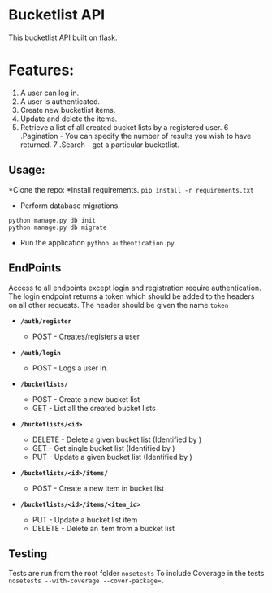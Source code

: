
# Bucketlist API
This bucketlist API built on flask.

# Features:

1. A user can log in.
2. A user is authenticated.
3. Create new bucketlist items.
4. Update and delete the items.
5. Retrieve a list of all created bucket lists by a registered user.
6 .Pagination - You can specify the number of results you wish to have returned.
7 .Search - get a particular bucketlist.

## Usage:

*Clone the repo:
*Install requirements.
`pip install -r requirements.txt` 
* Perform database migrations.
```
python manage.py db init
python manage.py db migrate
```
* Run the application
`python authentication.py`


## EndPoints
Access to all endpoints except login and registration require authentication.
The login endpoint returns a token which should be added to the headers on
all other requests. The header should be given the name `token`

* **`/auth/register`**
    * POST - Creates/registers a user

* **`/auth/login`**
    * POST - Logs a user in.

* **`/bucketlists/`**
    * POST - Create a new bucket list
    * GET - List all the created bucket lists

* **`/bucketlists/<id>`**
    * DELETE - Delete a given bucket list (Identified by <id>)
    * GET - Get single bucket list  (Identified by <id>)
    * PUT - Update a given bucket list  (Identified by <id>)


* **`/bucketlists/<id>/items/`**
    * POST - Create a new item in bucket list

* **`/bucketlists/<id>/items/<item_id>`**
    * PUT - Update a bucket list item
    * DELETE - Delete an item from a bucket list



## Testing
Tests are run from the root folder
`nosetests`
To include Coverage in the tests
`nosetests --with-coverage --cover-package=.`
